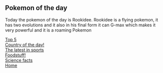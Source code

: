 <head> <h2> Pokemon of the day </h2> </head>
<body> <p> Today the pokemon of the day is Rookidee. Rookidee is a flying pokemon, it has two evolutions and it also in his final form it can G-max which makes it very powerful and it is a roaming Pokemon </p></body>

  <a class="link" href="topfiveoftheday.md">Top 5</a>
 <br>
  <a class="link" href="country.md">Country of the day!</a>
 <br>
  <a  class="link" href="sports.md">The latest in sports</a>
 <br>
  <a  class="link" href="5 popular foods in America.md">Foodstuff!</a>
  <br>
  <a  class="link" href="science.md">Science facts</a>
  <br>
<a  class="link" href="index.md">Home</a> 
 <br>
